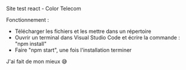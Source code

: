 Site test react - Color Telecom

Fonctionnement : 

- Télécharger les fichiers et les mettre dans un répertoire
- Ouvrir un terminal dans Visual Studio Code et écrire la commande : "npm install"
- Faire "npm start", une fois l'installation terminer


J'ai fait de mon mieux :sweat_smile:
